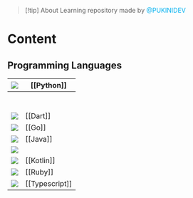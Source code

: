 
> [!tip] About
> Learning repository made by <font color="#00b0f0">@PUKINIDEV</font>
# Content
## Programming Languages

| <img src="https://cdn.jsdelivr.net/gh/devicons/devicon@latest/icons/python/python-original.svg" />             | [[Python]]     |
| -------------------------------------------------------------------------------------------------------------- | -------------- |
|                                                                                                                |                |
|                                                                                                                |                |
|                                                                                                                |                |
|                                                                                                                |                |
|                                                                                                                |                |
|                                                                                                                |                |
|                                                                                                                |                |
| <img src="https://cdn.jsdelivr.net/gh/devicons/devicon@latest/icons/dart/dart-original.svg" />                 | [[Dart]]       |
| <img src="https://cdn.jsdelivr.net/gh/devicons/devicon@latest/icons/go/go-original.svg" /><br>                 | [[Go]]         |
| <img src="https://cdn.jsdelivr.net/gh/devicons/devicon@latest/icons/java/java-original.svg" /><br>             | [[Java]]       |
| <img src="https://cdn.jsdelivr.net/gh/devicons/devicon@latest/icons/javascript/javascript-original.svg" /><br> |                |
| <img src="https://cdn.jsdelivr.net/gh/devicons/devicon@latest/icons/kotlin/kotlin-original.svg" /><br>         | [[Kotlin]]     |
| <img src="https://cdn.jsdelivr.net/gh/devicons/devicon@latest/icons/ruby/ruby-original.svg" />                 | [[Ruby]]       |
| <img src="https://cdn.jsdelivr.net/gh/devicons/devicon@latest/icons/typescript/typescript-original.svg" /><br> | [[Typescript]] |
